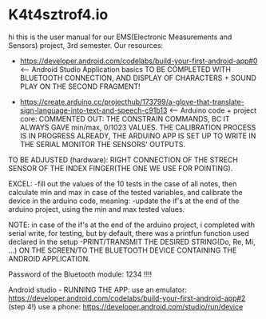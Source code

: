 # K4t4sztrof4.io

hi
this is the user manual for our EMS(Electronic Measurements and Sensors) project, 3rd semester.
Our resources:
* https://developer.android.com/codelabs/build-your-first-android-app#0
<-- Android Studio Application basics
TO BE COMPLETED WITH BLUETOOTH CONNECTION, AND DISPLAY OF CHARACTERS + SOUND PLAY ON THE SECOND FRAGMENT!

* https://create.arduino.cc/projecthub/173799/a-glove-that-translate-sign-language-into-text-and-speech-c91b13
<-- Arduino code + project core:
COMMENTED OUT: THE CONSTRAIN COMMANDS, BC IT ALWAYS GAVE min/max, 0/1023 VALUES.
THE CALIBRATION PROCESS IS IN PROGRESS ALREADY, THE ARDUINO APP IS SET UP TO WRITE IN THE SERIAL MONITOR THE SENSORS' OUTPUTS.

TO BE ADJUSTED (hardware):
RIGHT CONNECTION OF THE STRECH SENSOR OF THE INDEX FINGER(THE ONE WE USE FOR POINTING).

EXCEL:
-fill out the values of the 10 tests in the case of all notes, then calculate min and max in case of the tested variables, and calibrate the device in the arduino code, meaning:
-update the if's at the end of the arduino project, using the min and max tested values.

NOTE: in case of the if's at the end of the arduino project, i completed with serial write, for testing, but by default, there was a printfun function used declared in the setup
-PRINT/TRANSMIT THE DESIRED STRING(Do, Re, Mi, ...) ON THE SCREEN/TO THE BLUETOOTH DEVICE CONTAINING THE ANDROID APPLICATION.

Password of the Bluetooth module: 1234  !!!!

Android studio - RUNNING THE APP:
use an emulator: https://developer.android.com/codelabs/build-your-first-android-app#2 (step 4!)
use a phone: https://developer.android.com/studio/run/device

